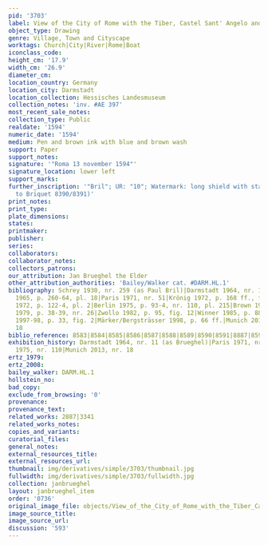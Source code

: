 ```yaml
---
pid: '3703'
label: View of the City of Rome with the Tiber, Castel Sant' Angelo and St. Peter's
object_type: Drawing
genre: Village, Town and Cityscape
worktags: Church|City|River|Rome|Boat
iconclass_code:
height_cm: '17.9'
width_cm: '26.9'
diameter_cm:
location_country: Germany
location_city: Darmstadt
location_collection: Hessisches Landesmuseum
collection_notes: 'inv. #AE 397'
most_recent_sale_notes:
collection_type: Public
realdate: '1594'
numeric_date: '1594'
medium: Pen and brown ink with blue and brown wash
support: Paper
support_notes:
signature: '"Roma 13 november 1594"'
signature_location: lower left
support_marks:
further_inscription: '"Bril"; UR: "10"; Watermark: long shield with star over M (similar
  to Briquet 8390/8391)'
print_notes:
print_type:
plate_dimensions:
states:
printmaker:
publisher:
series:
collaborators:
collaborator_notes:
collectors_patrons:
our_attribution: Jan Brueghel the Elder
other_attribution_authorities: 'Bailey/Walker cat. #DARM.HL.1'
bibliography: Schrey 1930, nr. 259 (as Paul Bril)|Darmstadt 1964, nr. 11 (as Brueghel)|Bergsträsser
  1965, p. 260-64, pl. 18|Paris 1971, nr. 51|Krönig 1972, p. 168 ff., fig. 4|Winner
  1972, p. 122-4, pl. 2|Berlin 1975, p. 93-4, nr. 110, pl. 215|Brown 1975b, p. 832|Bergsträsser
  1979, p. 38-39, nr. 26|Zwollo 1982, p. 95, fig. 12|Winner 1985, p. 88-90|Essen/Vienna
  1997-98, p. 33, fig. 2|Märker/Bergsträsser 1998, p. 66 ff.|Munich 2013, p. 41, nr.
  18
biblio_reference: 8583|8584|8585|8586|8587|8588|8589|8590|8591|8887|8592|8593
exhibition_history: Darmstadt 1964, nr. 11 (as Brueghel)|Paris 1971, nr. 51|Berlin
  1975, nr. 110|Munich 2013, nr. 18
ertz_1979:
ertz_2008:
bailey_walker: DARM.HL.1
hollstein_no:
bad_copy:
exclude_from_browsing: '0'
provenance:
provenance_text:
related_works: 2887|3341
related_works_notes:
copies_and_variants:
curatorial_files:
general_notes:
external_resources_title:
external_resources_url:
thumbnail: img/derivatives/simple/3703/thumbnail.jpg
fullwidth: img/derivatives/simple/3703/fullwidth.jpg
collection: janbrueghel
layout: janbrueghel_item
order: '0736'
original_image_file: objects/View_of_the_City_of_Rome_with_the_Tiber_Castel_Sant_Angelo_and_St._Peter_s_AE_397_Hessisches_Landesmuseum.jpg
image_source_title:
image_source_url:
discussion: '593'
---
```

